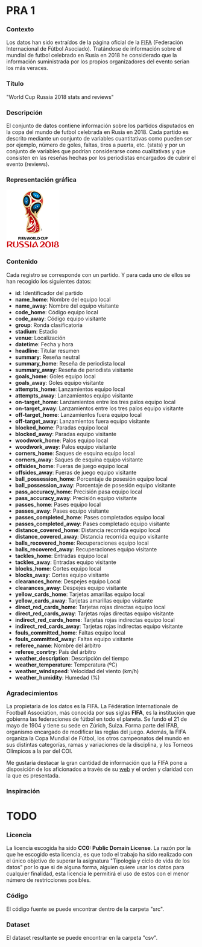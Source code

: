 
# PRA 1

### Contexto

Los datos han sido extraídos de la página oficial de la [FIFA](https://www.fifa.com) (Federación Internacional de Fútbol Asociado). Tratándose de información sobre el mundial de futbol celebrado en Rusia en 2018 he considerado que la información suministrada por los propios organizadores del evento serian los más veraces.

### Título

"World Cup Russia 2018 stats and reviews"

### Descripción

El conjunto de datos contiene información sobre los partidos disputados en la copa del mundo de futbol celebrada en Rusia en 2018. Cada partido es descrito mediante un conjunto de variables cuantitativas como pueden ser por ejemplo, número de goles, faltas, tiros a puerta, etc. (stats) y por un conjunto de variables que podrían considerarse como cualitativas y que consisten en las reseñas hechas por los periodistas encargados de cubrir el evento (reviews).

### Representación gráfica

![](worldcup.png)

### Contenido

Cada registro se corresponde con un partido. Y para cada uno de ellos se han recogido los siguientes datos:

* __id__: Identificador del partido
* __name_home__: Nombre del equipo local
* __name_away__: Nombre del equipo visitante
* __code_home__: Código equipo local
* __code_away__: Código equipo visitante
* __group__: Ronda clasificatoria
* __stadium__: Estadio
* __venue__: Localización
* __datetime__: Fecha y hora
* __headline__: Titular resumen
* __summary__: Reseña neutral
* __summary_home__: Reseña de periodista local
* __summary_away__: Reseña de periodista visitante
* __goals_home__: Goles equipo local
* __goals_away__: Goles equipo visitante
* __attempts_home__: Lanzamientos equipo local
* __attempts_away__: Lanzamientos equipo visitante
* __on-target_home__: Lanzamientos entre los tres palos equipo local
* __on-target_away__: Lanzamientos entre los tres palos equipo visitante
* __off-target_home__: Lanzamientos fuera equipo local
* __off-target_away__: Lanzamientos fuera equipo visitante
* __blocked_home__: Paradas equipo local
* __blocked_away__: Paradas equipo visitante
* __woodwork_home__: Palos equipo local
* __woodwork_away__: Palos equipo visitante
* __corners_home__: Saques de esquina equipo local
* __corners_away__: Saques de esquina equipo visitante
* __offsides_home__: Fueras de juego equipo local
* __offsides_away__: Fueras de juego equipo visitante
* __ball_possession_home__: Porcentaje de posesión equipo local
* __ball_possession_away__: Porcentaje de posesión equipo visitante
* __pass_accuracy_home__: Precisión pasa equipo local
* __pass_accuracy_away__: Precisión equipo visitante
* __passes_home__: Pases equipo local
* __passes_away__: Pases equipo visitante
* __passes_completed_home__: Pases completados equipo local
* __passes_completed_away__: Pases completado equipo visitante
* __distance_covered_home__: Distancia recorrida equipo local
* __distance_covered_away__: Distancia recorrida equipo visitante
* __balls_recovered_home__: Recuperaciones equipo local
* __balls_recovered_away__: Recuperaciones equipo visitante
* __tackles_home__: Entradas equipo local
* __tackles_away__: Entradas equipo visitante
* __blocks_home__: Cortes equipo local
* __blocks_away__: Cortes equipo visitante
* __clearances_home__: Despejes equipo Local
* __clearances_away__: Despejes equipo visitante
* __yellow_cards_home__: Tarjetas amarillas equipo local
* __yellow_cards_away__: Tarjetas amarillas equipo visitante
* __direct_red_cards_home__: Tarjetas rojas directas equipo local
* __direct_red_cards_away__: Tarjetas rojas directas equipo visitante
* __indirect_red_cards_home__: Tarjetas rojas indirectas equipo local
* __indirect_red_cards_away__: Tarjetas rojas indirectas equipo visitante
* __fouls_committed_home__: Faltas equipo local
* __fouls_committed_away__: Faltas equipo visitante
* __referee_name__: Nombre del árbitro
* __referee_conrtry__: País del árbitro
* __weather_description__: Descripción del tiempo
* __weather_temperature__: Temperatura (ºC)
* __weather_windspeed__: Velocidad del viento (km/h)
* __weather_humidity__: Humedad (%)


### Agradecimientos

La propietaria de los datos es la FIFA. La Fédération Internationale de Football Association, más conocida por sus siglas __FIFA__, es la institución que gobierna las federaciones de fútbol en todo el planeta. Se fundó el 21 de mayo de 1904 y tiene su sede en Zúrich, Suiza. Forma parte del IFAB, organismo encargado de modificar las reglas del juego. Además, la FIFA organiza la Copa Mundial de Fútbol, los otros campeonatos del mundo en sus distintas categorías, ramas y variaciones de la disciplina, y los Torneos Olímpicos a la par del COI.

Me gustaría destacar la gran cantidad de información que la FIFA pone a disposición de los aficionados a través de su [web](https://www.fifa.com) y el orden y claridad con la que es presentada.

### Inspiración

# TODO

### Licencia

La licencia escogida ha sido **CC0: Public Domain License**. La razón por la que he escogido esta licencia, es que todo el trabajo ha sido realizado con el único objetivo de superar la asignatura "Tipología y ciclo de vida de los datos" por lo que si de alguna forma, alguien quiere usar los datos para cualquier finalidad, esta licencia le permitirá el uso de estos con el menor número de restricciones posibles.

### Código

El código fuente se puede encontrar dentro de la carpeta "src".

### Dataset

El dataset resultante se puede encontrar en la carpeta "csv".
